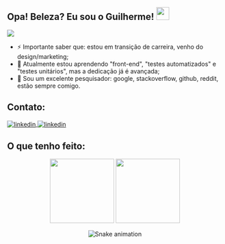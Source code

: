 ## Opa! Beleza? Eu sou o Guilherme! <img src="https://raw.githubusercontent.com/kaueMarques/kaueMarques/master/hi.gif" height="30px"> 

![](https://komarev.com/ghpvc/?username=your-github-username&color=brightgreen)

- ⚡ Importante saber que: estou em transição de carreira, venho do design/marketing;
- 🌱 Atualmente estou aprendendo "front-end", "testes automatizados" e "testes unitários", mas a dedicação já é avançada;
- 🔭 Sou um excelente pesquisador: google, stackoverflow, github, reddit, estão sempre comigo.

## Contato:
<div>
<a href="https://linkedin.com/in/guilhermeemanuell" target="_blank">
  <img align="center" src="https://img.shields.io/badge/-guilhermeemanuell-606060?style=flat&logo=linkedin" alt="linkedin"/>
  <a href="mailto:emanuellguilherme@gmail.com" target="_blank">
  <img align="center" src="https://img.shields.io/badge/-guilhermeemanuell-606060?style=flat&logo=gmail" alt="linkedin"/></a>
</div>

## O que tenho feito:
<div align="center">
<img height="150em" src="https://github-readme-stats.vercel.app/api?username=guilhermeemanuell&show_icons=true&theme=graywhite"/>
<img height="150em" src="https://github-readme-stats.vercel.app/api/top-langs/?username=guilhermeemanuell&layout=compact&langs_count=7&theme=graywhite"/> 
</div>

<div align="center">

![Snake animation](https://github.com/guilhermeemanuell/guilhermeemanuell/blob/output/github-contribution-grid-snake.svg)

</div>